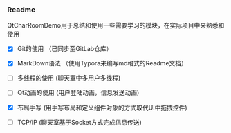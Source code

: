### Readme

QtCharRoomDemo用于总结和使用一些需要学习的模块，在实际项目中来熟悉和使用

- [x] Git的使用  （已同步至GitLab仓库）

- [x] MarkDown语法 （使用Typora来编写md格式的Readme文档）

- [ ] 多线程的使用 (聊天室中多用户多线程)

- [ ] Qt动画的使用 (用户登陆动画，信息发送动画)

- [x] 布局手写 (用手写布局和定义组件对象的方式取代UI中拖拽控件)

- [ ] TCP/IP (聊天室基于Socket方式完成信息传送)

  

